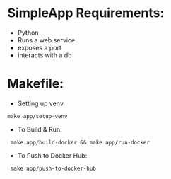 # SimpleApp Requirements:

- Python
- Runs a web service
- exposes a port
- interacts with a db

# Makefile:

* Setting up venv

```make app/setup-venv```

* To Build & Run:

``` make app/build-docker && make app/run-docker```

* To Push to Docker Hub:

``` make app/push-to-docker-hub```
